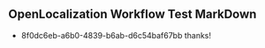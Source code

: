 ## OpenLocalization Workflow Test MarkDown
* 8f0dc6eb-a6b0-4839-b6ab-d6c54baf67bb thanks!

<!--HONumber=Oct16_HO2-->



